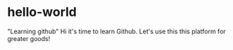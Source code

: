 # hello-world
"Learning github"
  Hi it's time to learn Github. 
  Let's use this this platform for greater goods! 
